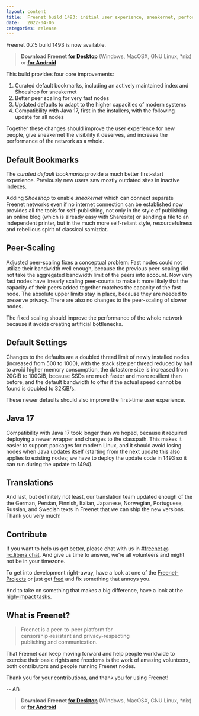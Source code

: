 ```yaml
---
layout: content
title:  Freenet build 1493: initial user experience, sneakernet, performance
date:   2022-04-06
categories: release
---
```

Freenet 0.7.5 build 1493 is now available.

> **Download Freenet [for Desktop][download page]** (Windows, MacOSX, GNU Linux, *nix) or **[for Android](https://freenet-mobile.github.io/app/)**


This build provides four core improvements:

1. Curated default bookmarks,
   including an actively maintained index and Shoeshop for sneakernet
2. Better peer scaling for very fast nodes 
3. Updated defaults to adapt to the higher capacities of modern systems
4. Compatibility with Java 17, first in the installers, with the
   following update for all nodes

Together these changes should improve the user experience for new
people, give sneakernet the visibility it deserves, and increase the
performance of the network as a whole.


## Default Bookmarks

The *curated default bookmarks* provide a much better first-start 
experience. Previously new users saw mostly outdated sites in 
inactive indexes.

Adding *Shoeshop* to enable *sneakernet* which can connect separate 
Freenet networks even if no internet connection can be established 
now provides all the tools for self-publishing, not only in the 
style of publishing an online blog (which is already easy with 
Sharesite) or sending a file to an independent printer, but in the 
much more self-reliant style, resourcefulness and rebellious spirit 
of classical samizdat.


## Peer-Scaling

Adjusted peer-scaling fixes a conceptual problem: Fast nodes could 
not utilize their bandwidth well enough, because the previous 
peer-scaling did not take the aggregated bandwidth limit of the 
peers into account. Now very fast nodes have linearly scaling 
peer-counts to make it more likely that the capacity of their peers 
added together matches the capacity of the fast node. The absolute 
upper limits stay in place, because they are needed to preserve 
privacy. There are also no changes to the peer-scaling of slower 
nodes.

The fixed scaling should improve the performance of the whole 
network because it avoids creating artificial bottlenecks.


## Default Settings

Changes to the defaults are a doubled thread limit of newly 
installed nodes (increased from 500 to 1000), with the stack size 
per thread reduced by half to avoid higher memory consumption, the 
datastore size is increased from 20GiB to 100GiB, because SSDs are 
much faster and more resilient than before, and the default 
bandwidth to offer if the actual speed cannot be found is doubled 
to 32KiB/s.

These newer defaults should also improve the first-time user 
experience.


## Java 17

Compatibility with Java 17 took longer than we hoped, because it 
required deploying a newer wrapper and changes to the classpath. 
This makes it easier to support packages for modern Linux, and it 
should avoid losing nodes when Java updates itself (starting from 
the next update this also applies to existing nodes; we have to 
deploy the update code in 1493 so it can run during the update to 
1494).


## Translations

And last, but definitely not least, our translation team
updated enough of the the German, Persian, Finnish, 
Italian, Japanese, Norwegian, Portuguese, Russian, and Swedish 
texts in Freenet that we can ship the new versions. Thank you 
very much!


## Contribute

If you want to help us get better, please chat with us in <a href="https://web.libera.chat/?nick=FollowRabbit|?#freenet" id="chatlink" class="btn button-custom btn-custom-two">#freenet @ irc.libera.chat</a>. And give us time to answer, we’re all volunteers and might not be in your timezone.

To get into development right-away, have a look at one of the [Freenet-Projects](https://github.com/freenet/wiki/wiki/Projects) or just get [fred](https://github.com/freenet/fred) and fix something that annoys you.

And to take on something that makes a big difference, have a look at the [high-impact tasks](https://github.com/freenet/wiki/wiki/High-Impact-tasks).


## What is Freenet?

> Freenet is a peer-to-peer platform for  
> censorship-resistant and privacy-respecting  
> publishing and communication.


That Freenet can keep moving forward and help people worldwide to 
exercise their basic rights and freedoms is the work of amazing 
volunteers, both contributors and people running Freenet nodes. 

Thank you for your contributions, and thank you for using Freenet!


\-- AB


> **Download Freenet [for Desktop][download page]** (Windows, MacOSX, GNU Linux, *nix) or **[for Android](https://freenet-mobile.github.io/app/)**



[releasetag1493]: https://github.com/freenet/fred/releases/tag/build01493
[download page]: pages/download.html
